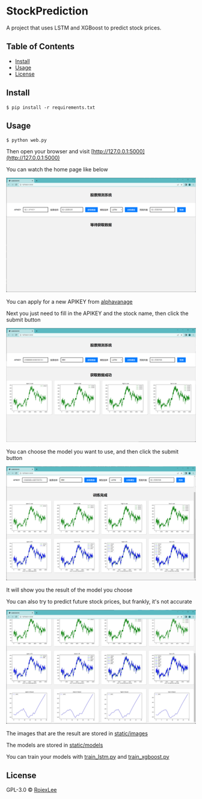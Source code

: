 # StockPrediction

A project that uses LSTM and XGBoost to predict stock prices.

## Table of Contents

- [Install](#install)
- [Usage](#usage)
- [License](#license)

## Install

```shell
$ pip install -r requirements.txt
```

## Usage

```shell
$ python web.py
```

Then open your browser and visit [http://127.0.0.1:5000](http://127.0.0.1:5000)

You can watch the home page like below

![home](./resource/home.png)

You can apply for a new APIKEY from [alphavanage](https://www.alphavantage.co/support/#api-key)

Next you just need to fill in the APIKEY and the stock name, then click the submit button

![data](./resource/data.png)

You can choose the model you want to use, and then click the submit button

![fit](./resource/fit.png)

It will show you the result of the model you choose

You can also try to predict future stock prices, but frankly, it's not accurate

![future](./resource/future.png)

The images that are the result are stored in [static/images](./static/images)

The models are stored in [static/models](./static/models)

You can train your models with [train_lstm.py](./train_lstm.py) and [train_xgboost.py](./train_xgboost.py)


## License

GPL-3.0 © [RoiexLee](http://roiexlee.github.io)
